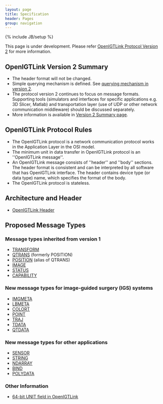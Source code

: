 ```yaml
---
layout: page
title: Specification
header: Pages
group: navigation
---
```

{% include JB/setup %}

This page is under development. Please refer [OpenIGTLink Protocol Version 2](http://www.na-mic.org/Wiki/index.php/OpenIGTLink/ProtocolV2/Index) for more information.

## OpenIGTLink Version 2 Summary
* The header format will not be changed. 
* Simple querying mechanism is defined. See [querying mechanism in version 2](protocols/v2_query.html).
* The protocol version 2 continues to focus on message formats. Supporting tools (simulators and interfaces for specific applications e.g. 3D Slicer, Matlab) and transportation layer (use of UDP or other network communication middleware) should be discussed separately.
* More information is available in [Version 2 Summary page](protocols/v2_summary.html).

## OpenIGTLink Protocol Rules
* The OpenIGTLink protocol is a network communication protocol works in the Application Layer in the OSI model.
* The minimum unit in data transfer in OpenIGTLink protocol is an ''OpenIGTLink message''.
* An OpenIGTLink message consists of ''header'' and ''body'' sections. The header format is consistent and can be interpreted by all software that has OpenIGTLink interface. The header contains device type (or data type) name, which specifies the format of the body.
* The OpenIGTLink protocol is stateless.

## Architecture and Header 
* [OpenIGTLink Header](protocols/v2_header.html)

## Proposed Message Types
### Message types inherited from version 1
* [TRANSFORM](protocols/v2_transform.html)
* [QTRANS](protocols/v2_qtransform.html) (formerly POSITION)
* [POSITION](protocols/v2_position.html) (alias of QTRANS)
* [IMAGE](protocols/v2_image.html)
* [STATUS](protocols/v2_status.html)
* [CAPABILITY](protocols/v2_capability.html)

### New message types for image-guided surgery (IGS) systems
* [IMGMETA](protocols/v2_imagemeta.html)
* [LBMETA](protocols/v2_labelmeta.html)
* [COLORT](protocols/v2_colortable.html)
* [POINT](protocols/v2_point.html)
* [TRAJ](protocols/v2_trajectory.html)
* [TDATA](protocols/v2_trackingdata.html)
* [QTDATA](protocols/v2_qtrackingdata.html)

### New message types for other applications
* [SENSOR](protocols/v2_sensordata.html)
* [STRING](protocols/v2_string.html)
* [NDARRAY](protocols/v2_ndarray.html)
* [BIND](protocols/v2_bind.html)
* [POLYDATA](protocols/v2_polydata.html)

### Other Information
* [64-bit UNIT field in OpenIGTLink](protocols/v2_unit.html)



